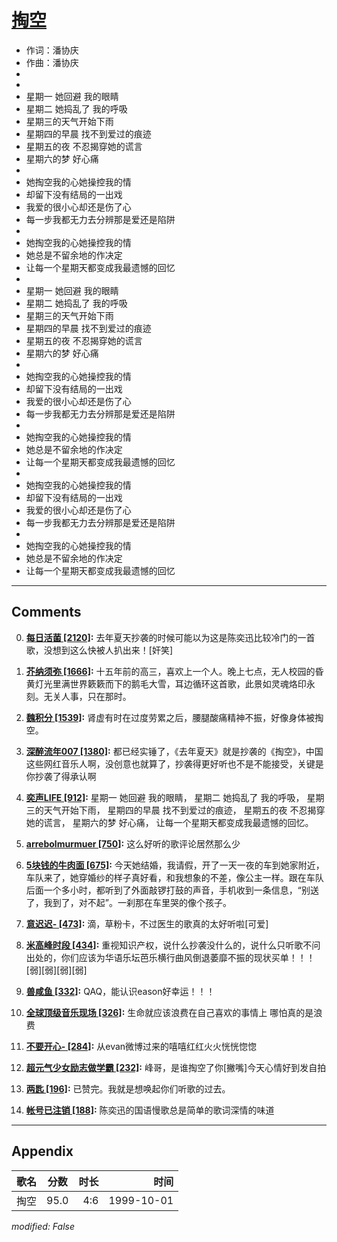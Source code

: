 # [掏空](https://music.163.com/song?id=67596)

* 作词：潘协庆
* 作曲：潘协庆
*
*
* 星期一 她回避 我的眼睛
* 星期二 她捣乱了 我的呼吸
* 星期三的天气开始下雨
* 星期四的早晨 找不到爱过的痕迹
* 星期五的夜 不忍揭穿她的谎言
* 星期六的梦 好心痛
* 
* 她掏空我的心她操控我的情
* 却留下没有结局的一出戏
* 我爱的很小心却还是伤了心
* 每一步我都无力去分辨那是爱还是陷阱
* 
* 她掏空我的心她操控我的情
* 她总是不留余地的作决定
* 让每一个星期天都变成我最遗憾的回忆
* 
* 星期一 她回避 我的眼睛
* 星期二 她捣乱了 我的呼吸
* 星期三的天气开始下雨
* 星期四的早晨 找不到爱过的痕迹
* 星期五的夜 不忍揭穿她的谎言
* 星期六的梦 好心痛
* 
* 她掏空我的心她操控我的情
* 却留下没有结局的一出戏
* 我爱的很小心却还是伤了心
* 每一步我都无力去分辨那是爱还是陷阱
* 
* 她掏空我的心她操控我的情
* 她总是不留余地的作决定
* 让每一个星期天都变成我最遗憾的回忆
* 
* 她掏空我的心她操控我的情
* 却留下没有结局的一出戏
* 我爱的很小心却还是伤了心
* 每一步我都无力去分辨那是爱还是陷阱
* 
* 她掏空我的心她操控我的情
* 她总是不留余地的作决定
* 让每一个星期天都变成我最遗憾的回忆


---

## Comments
0. **[每日活菌 \[2120\]](https://music.163.com/#/user/home?id=82636259):** 去年夏天抄袭的时候可能以为这是陈奕迅比较冷门的一首歌，没想到这么快被人扒出来！[奸笑]

1. **[芥纳须弥 \[1666\]](https://music.163.com/#/user/home?id=58871808):** 十五年前的高三，喜欢上一个人。晚上七点，无人校园的昏黄灯光里满世界簌簌而下的鹅毛大雪，耳边循环这首歌，此景如灵魂烙印永刻。无关人事，只在那时。

2. **[魏积分 \[1539\]](https://music.163.com/#/user/home?id=15293750):**  肾虚有时在过度劳累之后，腰腿酸痛精神不振，好像身体被掏空。

3. **[深醉流年007 \[1380\]](https://music.163.com/#/user/home?id=364864442):** 都已经实锤了，《去年夏天》就是抄袭的《掏空》，中国这些网红音乐人啊，没创意也就算了，抄袭得更好听也不是不能接受，关键是你抄袭了得承认啊

4. **[奕声LIFE \[912\]](https://music.163.com/#/user/home?id=72225523):** 星期一 她回避 我的眼睛， 星期二 她捣乱了 我的呼吸， 星期三的天气开始下雨， 星期四的早晨 找不到爱过的痕迹， 星期五的夜 不忍揭穿她的谎言， 星期六的梦 好心痛， 让每一个星期天都变成我最遗憾的回忆。

5. **[arrebolmurmuer \[750\]](https://music.163.com/#/user/home?id=37838706):** 这么好听的歌评论居然那么少

6. **[5块钱的牛肉面 \[675\]](https://music.163.com/#/user/home?id=395374010):** 今天她结婚，我请假，开了一天一夜的车到她家附近，车队来了，她穿婚纱的样子真好看，和我想象的不差，像公主一样。跟在车队后面一个多小时，都听到了外面敲锣打鼓的声音，手机收到一条信息，“别送了，我到了，对不起”。一刹那在车里哭的像个孩子。

7. **[意迟迟- \[473\]](https://music.163.com/#/user/home?id=494513143):** 滴，草粉卡，不过医生的歌真的太好听啦[可爱]

8. **[米高峰时段 \[434\]](https://music.163.com/#/user/home?id=1465216197):** 重视知识产权，说什么抄袭没什么的，说什么只听歌不问出处的，你们应该为华语乐坛芭乐横行曲风倒退萎靡不振的现状买单！！！[弱][弱][弱][弱]

9. **[兽咸鱼 \[332\]](https://music.163.com/#/user/home?id=10761419):** QAQ，能认识eason好幸运！！！

10. **[全球顶级音乐现场 \[326\]](https://music.163.com/#/user/home?id=409898621):** 生命就应该浪费在自己喜欢的事情上 哪怕真的是浪费

11. **[不要开心- \[284\]](https://music.163.com/#/user/home?id=275856337):** 从evan微博过来的嘻嘻红红火火恍恍惚惚

12. **[超元气少女励志做学霸 \[232\]](https://music.163.com/#/user/home?id=262590621):** 峰哥，是谁掏空了你[撇嘴]今天心情好到发自拍

13. **[两匙 \[196\]](https://music.163.com/#/user/home?id=65268977):** 已赞完。我就是想唤起你们听歌的过去。

14. **[帐号已注销 \[188\]](https://music.163.com/#/user/home?id=108210075):** 陈奕迅的国语慢歌总是简单的歌词深情的味道



---

## Appendix

|歌名|分数|时长|时间|
|:---|:---:|---:|---:|
|掏空|95.0|4:6|1999-10-01

*modified: False*